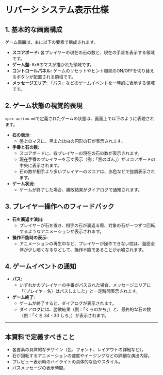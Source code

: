 # リバーシ システム表示仕様

## 1. 基本的な画面構成
ゲーム画面は、主に以下の要素で構成されます。

- **スコアボード:** 各プレイヤーの現在の石の数と、現在の手番を表示する領域です。
- **ゲーム盤:** 8x8のマスが描かれた領域です。
- **コントロールパネル:** ゲームのリセットやヒント機能のON/OFFを切り替えるボタンが配置される領域です。
- **メッセージエリア:** 「パス」などのゲームイベントを一時的に表示する領域です。

## 2. ゲーム状態の視覚的表現
`spec-action.md`で定義されたゲームの状態は、画面上で以下のように表現されます。

- **石の表示:**
  - 盤上のマスに、黒または白の円形の石が表示されます。
- **手番と石の数:**
  - スコアボードに、各プレイヤーの現在の石の数が表示されます。
  - 現在手番のプレイヤーを示す表示（例：「黒のばん」）がスコアボードの中央に表示されます。
  - 石の数が相手より多いプレイヤーのスコアは、赤色などで強調表示されます。
- **ゲーム状況:**
  - ゲームが終了した場合、勝敗結果がダイアログで通知されます。

## 3. プレイヤー操作へのフィードバック
- **石を裏返す演出:**
  - プレイヤーが石を置き、相手の石が裏返る際、対象の石が一つずつ回転するようなアニメーションが表示されます。
- **操作不能時の表示:**
  - アニメーションの再生中など、プレイヤーが操作できない間は、盤面全体が少し暗くなるなどして、操作不能であることが示唆されます。

## 4. ゲームイベントの通知
- **パス:**
  - いずれかのプレイヤーの手番がパスされた場合、メッセージエリアに「（プレイヤー名）はパスしました」と一定時間表示されます。
- **ゲーム終了:**
  - ゲームが終了すると、ダイアログが表示されます。
  - ダイアログには、勝敗結果（例：「くろのかち」）と、最終的な石の数（例：「くろ 34 - 30 しろ」）が表示されます。

---
## 本資料で定義すべきこと
- 各要素の具体的なデザイン（色、フォント、レイアウトの詳細など）。
- 石が回転するアニメーションの速度やイージングなどの詳細な演出内容。
- プレビュー表示時のハイライトの具体的な色やスタイル。
- パスメッセージの表示時間。
